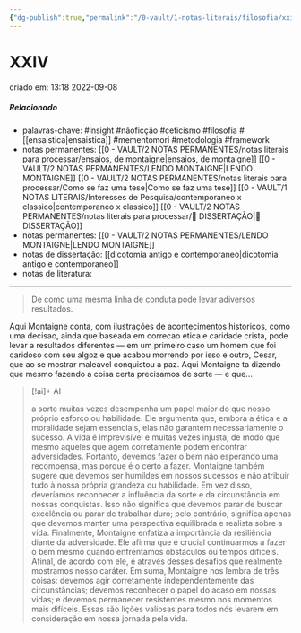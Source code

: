 ```yaml
---
{"dg-publish":true,"permalink":"/0-vault/1-notas-literais/filosofia/xxiv-2/","tags":["insight","nãoficção","ceticismo","filosofia","mementomori","metodologia","framework"],"dgHomeLink":true,"dgShowLocalGraph":true,"dgShowFileTree":true,"noteIcon":""}
---
```


# XXIV
criado em: 13:18 2022-09-08

##### Relacionado
- palavras-chave: #insight #nãoficção #ceticismo #filosofia #[[ensaistica\|ensaistica]] #mementomori #metodologia #framework 
- notas permanentes: [[0 - VAULT/2 NOTAS PERMANENTES/notas literais para processar/ensaios, de montaigne\|ensaios, de montaigne]] [[0 - VAULT/2 NOTAS PERMANENTES/LENDO MONTAIGNE\|LENDO MONTAIGNE]] [[0 - VAULT/2 NOTAS PERMANENTES/notas literais para processar/Como se faz uma tese\|Como se faz uma tese]] [[0 - VAULT/1 NOTAS LITERAIS/Interesses de Pesquisa/contemporaneo x classico\|contemporaneo x classico]] [[0 - VAULT/2 NOTAS PERMANENTES/notas literais para processar/📕 DISSERTAÇÃO\|📕 DISSERTAÇÃO]]
- notas permanentes: [[0 - VAULT/2 NOTAS PERMANENTES/LENDO MONTAIGNE\|LENDO MONTAIGNE]]
- notas de dissertação: [[dicotomia antigo e contemporaneo\|dicotomia antigo e contemporaneo]]
- notas de literatura: 

---
> De como uma mesma linha de conduta pode levar  adiversos resultados.

Aqui Montaigne conta, com ilustrações de acontecimentos historicos, como uma decisao, ainda que baseada em correcao etica e caridade crista, pode levar a resultados diferentes — em um primeiro caso um homem que foi caridoso com seu algoz e que acabou morrendo por isso e outro, Cesar, que ao se mostrar maleavel conquistou a paz. 
Aqui Montaigne ta dizendo que mesmo fazendo a coisa certa precisamos de sorte — e que...

> [!ai]+ AI
>
> a sorte muitas vezes desempenha um papel maior do que nosso próprio esforço ou habilidade. Ele argumenta que, embora a ética e a moralidade sejam essenciais, elas não garantem necessariamente o sucesso. A vida é imprevisível e muitas vezes injusta, de modo que mesmo aqueles que agem corretamente podem encontrar adversidades. Portanto, devemos fazer o bem não esperando uma recompensa, mas porque é o certo a fazer.
> Montaigne também sugere que devemos ser humildes em nossos sucessos e não atribuir tudo à nossa própria grandeza ou habilidade. Em vez disso, deveríamos reconhecer a influência da sorte e da circunstância em nossas conquistas. Isso não significa que devemos parar de buscar excelência ou parar de trabalhar duro; pelo contrário, significa apenas que devemos manter uma perspectiva equilibrada e realista sobre a vida.
> Finalmente, Montaigne enfatiza a importância da resiliência diante da adversidade. Ele afirma que é crucial continuarmos a fazer o bem mesmo quando enfrentamos obstáculos ou tempos difíceis. Afinal, de acordo com ele, é através desses desafios que realmente mostramos nosso caráter.
> Em suma, Montaigne nos lembra de três coisas: devemos agir corretamente independentemente das circunstâncias; devemos reconhecer o papel do acaso em nossas vidas; e devemos permanecer resistentes mesmo nos momentos mais difíceis. Essas são lições valiosas para todos nós levarem em consideração em nossa jornada pela vida.

 

